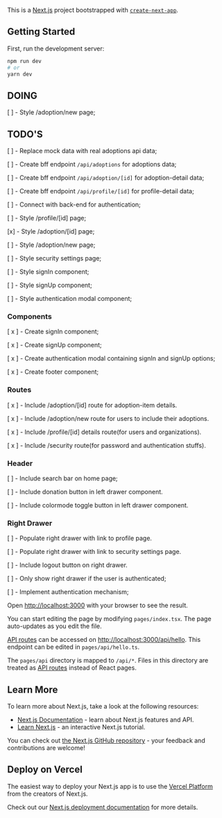 This is a [Next.js](https://nextjs.org/) project bootstrapped with [`create-next-app`](https://github.com/vercel/next.js/tree/canary/packages/create-next-app).

## Getting Started

First, run the development server:

```bash
npm run dev
# or
yarn dev
```

## DOING

[ ] - Style /adoption/new page;


## TODO'S

[ ] - Replace mock data with real adoptions api data;

[ ] - Create bff endpoint `/api/adoptions` for adoptions data;

[ ] - Create bff endpoint `/api/adoption/[id]` for adoption-detail data;

[ ] - Create bff endpoint `/api/profile/[id]` for profile-detail data;

[ ] - Connect with back-end for authentication;

[ ] - Style /profile/[id] page;

[x] - Style /adoption/[id] page;

[ ] - Style /adoption/new page;

[ ] - Style security settings page;

[ ] - Style signIn component;

[ ] - Style signUp component;

[ ] - Style authentication modal component;

### Components

[ x ] - Create signIn component;

[ x ] - Create signUp component;

[ x ] - Create authentication modal containing signIn and signUp options;

[ x ] - Create footer component;

### Routes

[ x ] - Include /adoption/[id] route for adoption-item details.

[ x ] - Include /adoption/new route for users to include their adoptions.

[ x ] - Include /profile/[id] details route(for users and organizations).

[ x ] - Include /security route(for password and authentication stuffs).

### Header

[ ] - Include search bar on home page;

[ ] - Include donation button in left drawer component.

[ ] - Include colormode toggle button in left drawer component.

### Right Drawer

[ ] - Populate right drawer with link to profile page. 

[ ] - Populate right drawer with link to security settings page. 

[ ] - Include logout button on right drawer. 

[ ] - Only show right drawer if the user is authenticated;

[ ] - Implement authentication mechanism;

Open [http://localhost:3000](http://localhost:3000) with your browser to see the result.

You can start editing the page by modifying `pages/index.tsx`. The page auto-updates as you edit the file.

[API routes](https://nextjs.org/docs/api-routes/introduction) can be accessed on [http://localhost:3000/api/hello](http://localhost:3000/api/hello). This endpoint can be edited in `pages/api/hello.ts`.

The `pages/api` directory is mapped to `/api/*`. Files in this directory are treated as [API routes](https://nextjs.org/docs/api-routes/introduction) instead of React pages.

## Learn More

To learn more about Next.js, take a look at the following resources:

- [Next.js Documentation](https://nextjs.org/docs) - learn about Next.js features and API.
- [Learn Next.js](https://nextjs.org/learn) - an interactive Next.js tutorial.

You can check out [the Next.js GitHub repository](https://github.com/vercel/next.js/) - your feedback and contributions are welcome!

## Deploy on Vercel

The easiest way to deploy your Next.js app is to use the [Vercel Platform](https://vercel.com/new?utm_medium=default-template&filter=next.js&utm_source=create-next-app&utm_campaign=create-next-app-readme) from the creators of Next.js.

Check out our [Next.js deployment documentation](https://nextjs.org/docs/deployment) for more details.
